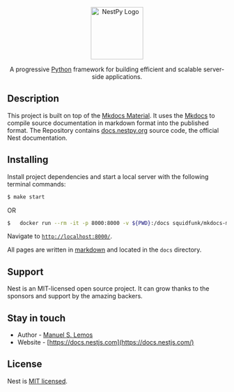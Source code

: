 <p align="center">
  <a href="http://nestpy.org/" target="blank"><img src="" width="120" alt="NestPy Logo" /></a>
</p>

 <p align="center">
    A progressive <a href="http://python.org" target="_blank">Python</a> framework for building efficient and scalable server-side applications.
</p>

## Description

This project is built on top of the [Mkdocs Material](https://github.com/squidfunk/mkdocs-material). It uses the [Mkdocs](https://github.com/mkdocs/mkdocs) to compile source documentation in markdown format into the published format. The Repository contains [docs.nestpy.org](https://docs.nestpy.org) source code, the official Nest documentation.

## Installing

Install project dependencies and start a local server with the following terminal commands:

```bash
$ make start
```

OR

```bash
$ 	docker run --rm -it -p 8000:8000 -v ${PWD}:/docs squidfunk/mkdocs-material
```

Navigate to [`http://localhost:8000/`](http://localhost:8000/).

All pages are written in [markdown](https://github.com/adam-p/markdown-here/wiki/Markdown-Cheatsheet) and located in the `docs` directory.

## Support

Nest is an MIT-licensed open source project. It can grow thanks to the sponsors and support by the amazing backers.

## Stay in touch

- Author - [Manuel S. Lemos](https://twitter.com/manuels_lemos)
- Website - [https://docs.nestjs.com](https://docs.nestjs.com/)

## License

Nest is [MIT licensed](LICENSE).